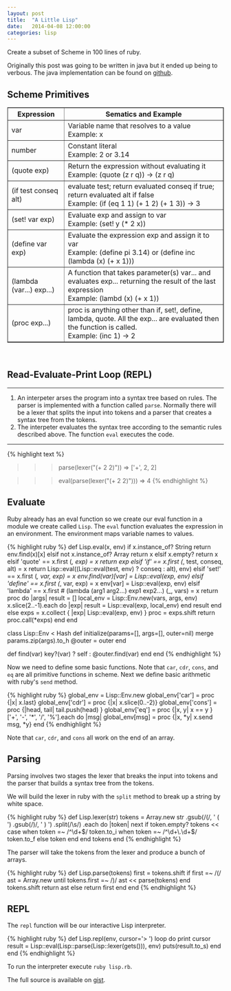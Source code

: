 ```yaml
---
layout: post
title:  "A Little Lisp"
date:   2014-04-08 12:00:00
categories: lisp
---
```


Create a subset of Scheme in 100 lines of ruby.

Originally this post was going to be written in java but it ended up being to verbous.  The java implementation can be found on [github](https://github.com/jesg/jschemer).

Scheme Primitives
-----------------

<table border="1">
<tr><th>Expression</th><th>Sematics and Example</th></tr>
<tr><td>var</td><td>Variable name that resolves to a value<br/>Example: x</td></tr>
<tr><td>number</td><td>Constant literal<br/>Example: 2 or 3.14</td></tr>
<tr><td>(quote exp)</td><td>Return the expression without evaluating it<br/>Example: (quote (z r q)) -> (z r q)</td></tr>
<tr><td>(if test conseq alt)</td><td>evaluate test; return evaluated conseq if true; return evaluated alt if false<br/>Example: (if (eq 1 1) (+ 1 2) (+ 1 3)) -> 3</td></tr>
<tr><td>(set! var exp)</td><td>Evaluate exp and assign to var<br/>Example: (set! y (* 2 x))</td></tr>
<tr><td>(define var exp)</td><td>Evaluate the expression exp and assign it to var<br/>Example: (define pi 3.14) or (define inc (lambda (x) (+ x 1)))</td></tr>
<tr><td>(lambda (var...) exp...)</td><td>A function that takes parameter(s) var... and evaluates exp... returning the result of the last expression<br/>Example: (lambd (x) (+ x 1))</td></tr>
<tr><td>(proc exp...)</td><td>proc is anything other than if, set!, define, lambda, quote.  All the exp... are evaluated then the function is called.<br/>Example: (inc 1) -> 2</td></tr>
</table>
<br/>


## Read-Evaluate-Print Loop (REPL)

-----------------------------------------------
1. An interpeter arses the program into a syntax tree based on rules.  The parser is implemented with a function called `parse`.  Normally there will be a lexer that splits the input into tokens and a parser that creates a syntax tree from the tokens.
2. The interpeter evaluates the syntax tree according to the semantic rules described above.  The function `eval` executes the code.

------------------------------------------------

{% highlight text %}

>>> parse(lexer("(+ 2 2)"))
=> ['+', 2, 2]

>>> eval(parse(lexer("(+ 2 2)")))
=> 4
{% endhighlight %}


Evaluate
--------


Ruby already has an eval function so we create our eval function in a module we create called `Lisp`.  The `eval` function evaluates the expression in an environment.  The environment maps variable names to values.

{% highlight ruby %}
def Lisp.eval(x, env)
  if x.instance_of? String
    return env.find(x)[x]
  elsif not x.instance_of? Array
    return x
  elsif x.empty?
    return x
  elsif 'quote' == x.first
    (_, exp) = x
    return exp
  elsif 'if' == x.first
    (_, test, conseq, alt) = x
    return Lisp::eval((Lisp::eval(test, env) ? conseq : alt), env)
  elsif 'set!' == x.first
    (_, var, exp) = x
    env.find(var)[var] = Lisp::eval(exp, env)
  elsif 'define' == x.first
    (_, var, exp) = x
    env[var] = Lisp::eval(exp, env)
  elsif 'lambda' == x.first  # (lambda (arg1 arg2...) exp1 exp2...)
    (_, vars) = x
    return proc do |args|
      result = []
      local_env = Lisp::Env.new(vars, args, env)
      x.slice(2..-1).each do |exp|
        result = Lisp::eval(exp, local_env)
      end
      result
      end
  else
    exps = x.collect { |exp| Lisp::eval(exp, env) }
    proc = exps.shift
    return proc.call(*exps)
  end
end

class Lisp::Env < Hash
  def initialize(params=[], args=[], outer=nil)
    merge params.zip(args).to_h
    @outer = outer
  end

  def find(var)
    key?(var) ? self : @outer.find(var)
  end
end
{% endhighlight %}

Now we need to define some basic functions.  Note that `car`, `cdr`, `cons`, and `eq` are all primitive functions in scheme.  Next we define basic arithmetic with ruby's `send` method.

{% highlight ruby %}
global_env = Lisp::Env.new
global_env['car'] = proc {|x| x.last}
global_env['cdr'] = proc {|x| x.slice(0..-2)}
global_env['cons'] = proc {|head, tail| tail.push(head) }
global_env['eq'] = proc {|x, y| x == y }
['+', '-', '*', '/', '%'].each do |msg|
  global_env[msg] = proc {|x, *y| x.send msg, *y}
end
{% endhighlight %}

Note that `car`, `cdr`, and `cons` all work on the end of an array.

Parsing
-------

Parsing involves two stages the lexer that breaks the input into tokens and the parser that builds a syntax tree from the tokens.

We will build the lexer in ruby with the `split` method to break up a string by white space.

{% highlight ruby %}
def Lisp.lexer(str)
  tokens = Array.new
  str
    .gsub(/\(/, ' ( ')
    .gsub(/\)/, ' ) ')
    .split(/\s/)
    .each do |token|
      next if token.empty?
      tokens << case
        when token =~ /^\d+$/
          token.to_i
        when token =~ /^\d+\.\d+$/
          token.to_f
        else
          token
        end
    end
  tokens
end
{% endhighlight %}

The parser will take the tokens from the lexer and produce a bunch of arrays.

{% highlight ruby %}
def Lisp.parse(tokens)
  first = tokens.shift
  if first =~ /\(/
    ast = Array.new
    until tokens.first =~ /\)/
      ast << parse(tokens)
    end
    tokens.shift
    return ast
  else
    return first
  end
end
{% endhighlight %}

REPL
---

The `repl` function will be our interactive Lisp interpreter.

{% highlight ruby %}
def Lisp.repl(env, cursor='> ')
  loop do
    print cursor
    result = Lisp::eval(Lisp::parse(Lisp::lexer(gets())), env)
    puts(result.to_s)
  end
end
{% endhighlight %}

To run the interpreter execute `ruby lisp.rb`.

The full source is available on [gist](https://gist.github.com/jesg/10146611).


